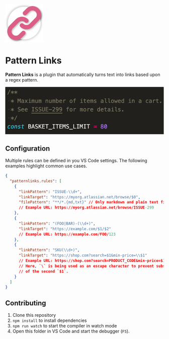 <img src="assets/icon.png" alt="Pattern links icon" width="120"/>

# Pattern Links

**Pattern Links** is a plugin that automatically turns text into links based upon a regex pattern.

![Animated gif showing a code comment that has a link that can be clicked](assets/usage.gif)

## Configuration

Multiple rules can be defined in you VS Code settings. The following examples highlight common use cases.

```json
{
  "patternlinks.rules": [
    {
      "linkPattern": "ISSUE-\\d+",
      "linkTarget": "https://myorg.atlassian.net/browse/$0",
      "filePattern": "**/*.{md,txt}" // Only markdown and plain text files
      // Example URL: https://myorg.atlassian.net/browse/ISSUE-299
    },
    {
      "linkPattern": "(FOO|BAR)-(\\d+)",
      "linkTarget": "https://example.com/$1/$2"
      // Example URL: https://example.com/FOO/123
    },
    {
      "linkPattern": "SKU(\\d+)",
      "linkTarget": "https://shop.com?search=$1&min-price=\\$1"
      // Example URL: https://shop.com?search=PRODUCT_CODE&min-price=$1
      // Here, `\` is being used as an escape character to prevent substitution
      // of the second `$1`.
    }
  ]
}
```

## Contributing

1. Clone this repository
2. `npm install` to install dependencies
3. `npm run watch` to start the compiler in watch mode
4. Open this folder in VS Code and start the debugger (`F5`).
